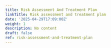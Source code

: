 ```yaml
---
title: Risk Assessment And Treatment Plan
linkTitle: Risk assessment and treatment plan
date: '2025-04-29T17:09:00Z'
weight: 1
description: No content
draft: false
ref: risk-assessment-and-treatment-plan
---
```


